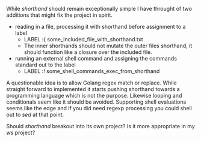 
While *shorthand* should remain exceptionally simple I have throught of two additions
that might fix the project in spirit.

+ reading in a file, processing it with shorthand before assignment to a label
    + LABEL :{ some_included_file_with_shorthand.txt
    + The inner shorthands should not mutate the outer files shorthand, it should function like a closure over the included file.
+ running an external shell command and assigning the commands standard out to the label
    + LABEL :! some_shell_commands_exec_from_shorthand

A questionable idea is to allow Golang regex match or replace.  While straight forward to implemented it starts pushing shorthand towards a programming language which is not the purpose. Likewise looping and conditionals seem like it should be avoided. Supporting shell evaluations seems like the edge and if you did need regexp processing you could shell out to *sed* at that point.

Should *shorthand* breakout into its own project? Is it more appropriate in my *ws* project?


